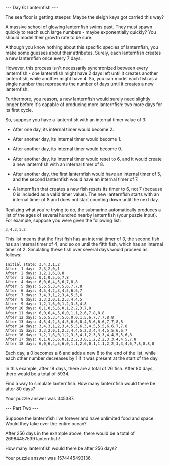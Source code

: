 --- Day 6: Lanternfish ---

The sea floor is getting steeper. Maybe the sleigh keys got carried this way?

A massive school of glowing lanternfish swims past. They must spawn quickly to reach such large numbers - maybe exponentially quickly? You should model their growth rate to be sure.

Although you know nothing about this specific species of lanternfish, you make some guesses about their attributes. Surely, each lanternfish creates a new lanternfish once every 7 days.

However, this process isn't necessarily synchronized between every lanternfish - one lanternfish might have 2 days left until it creates another lanternfish, while another might have 4. So, you can model each fish as a single number that represents the number of days until it creates a new lanternfish.

Furthermore, you reason, a new lanternfish would surely need slightly longer before it's capable of producing more lanternfish: two more days for its first cycle.

So, suppose you have a lanternfish with an internal timer value of 3:

- After one day, its internal timer would become 2.

- After another day, its internal timer would become 1.

- After another day, its internal timer would become 0.

- After another day, its internal timer would reset to 6, and it would create a new lanternfish with an internal timer of 8.

- After another day, the first lanternfish would have an internal timer of 5, and the second lanternfish would have an internal timer of 7.

- A lanternfish that creates a new fish resets its timer to 6, not 7 (because 0 is included as a valid timer value). The new lanternfish starts with an internal timer of 8 and does not start counting down until the next day.

Realizing what you're trying to do, the submarine automatically produces a list of the ages of several hundred nearby lanternfish (your puzzle input). For example, suppose you were given the following list:

	3,4,3,1,2

This list means that the first fish has an internal timer of 3, the second fish has an internal timer of 4, and so on until the fifth fish, which has an internal timer of 2. Simulating these fish over several days would proceed as follows:

	Initial state: 3,4,3,1,2
	After  1 day:  2,3,2,0,1
	After  2 days: 1,2,1,6,0,8
	After  3 days: 0,1,0,5,6,7,8
	After  4 days: 6,0,6,4,5,6,7,8,8
	After  5 days: 5,6,5,3,4,5,6,7,7,8
	After  6 days: 4,5,4,2,3,4,5,6,6,7
	After  7 days: 3,4,3,1,2,3,4,5,5,6
	After  8 days: 2,3,2,0,1,2,3,4,4,5
	After  9 days: 1,2,1,6,0,1,2,3,3,4,8
	After 10 days: 0,1,0,5,6,0,1,2,2,3,7,8
	After 11 days: 6,0,6,4,5,6,0,1,1,2,6,7,8,8,8
	After 12 days: 5,6,5,3,4,5,6,0,0,1,5,6,7,7,7,8,8
	After 13 days: 4,5,4,2,3,4,5,6,6,0,4,5,6,6,6,7,7,8,8
	After 14 days: 3,4,3,1,2,3,4,5,5,6,3,4,5,5,5,6,6,7,7,8
	After 15 days: 2,3,2,0,1,2,3,4,4,5,2,3,4,4,4,5,5,6,6,7
	After 16 days: 1,2,1,6,0,1,2,3,3,4,1,2,3,3,3,4,4,5,5,6,8
	After 17 days: 0,1,0,5,6,0,1,2,2,3,0,1,2,2,2,3,3,4,4,5,7,8
	After 18 days: 6,0,6,4,5,6,0,1,1,2,6,0,1,1,1,2,2,3,3,4,6,7,8,8,8,8

Each day, a 0 becomes a 6 and adds a new 8 to the end of the list, while each other number decreases by 1 if it was present at the start of the day.

In this example, after 18 days, there are a total of 26 fish. After 80 days, there would be a total of 5934.

Find a way to simulate lanternfish. How many lanternfish would there be after 80 days?

Your puzzle answer was 345387.

--- Part Two ---

Suppose the lanternfish live forever and have unlimited food and space. Would they take over the entire ocean?

After 256 days in the example above, there would be a total of 26984457539 lanternfish!

How many lanternfish would there be after 256 days?

Your puzzle answer was 1574445493136.